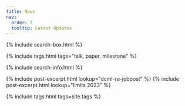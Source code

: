 ```yaml
---
title: News
nav:
  order: 7
  tooltip: Latest Updates
---
```


{% include search-box.html %}

<!-- select tags -->
{% include tags.html tags="talk, paper, milestone" %}

{% include search-info.html %}

<!--
{%
  include list.html
  data="posts"
  component="post-excerpt"
%}
-->

{%
  include post-excerpt.html
  lookup="dcml-ra-jobpost"
%}
{%
  include post-excerpt.html
  lookup="limits 2023"
%}
<!-- all tags -->
{% include tags.html tags=site.tags %}